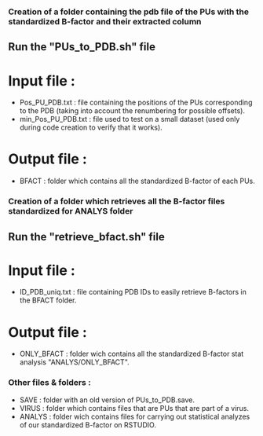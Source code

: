 ### Creation of a folder containing the pdb file of the PUs with the standardized B-factor and their extracted column

## Run the "PUs_to_PDB.sh" file

# Input file :
- Pos_PU_PDB.txt : file containing the positions of the PUs corresponding to the PDB (taking into account the renumbering for possible offsets). 
- min_Pos_PU_PDB.txt : file used to test on a small dataset (used only during code creation to verify that it works).

# Output file :
- BFACT : folder which contains all the standardized B-factor of each PUs.

### Creation of a folder which retrieves all the B-factor files standardized for ANALYS folder

## Run the "retrieve_bfact.sh" file

# Input file :
- ID_PDB_uniq.txt : file containing PDB IDs to easily retrieve B-factors in the BFACT folder.

# Output file :
- ONLY_BFACT : folder wich contains all the standardized B-factor stat analysis "ANALYS/ONLY_BFACT".

### Other files & folders :
- SAVE : folder with an old version of PUs_to_PDB.save. 
- VIRUS : folder which contains files that are PUs that are part of a virus. 
- ANALYS : folder wich contains files for carrying out statistical analyzes of our standardized B-factor on RSTUDIO. 

